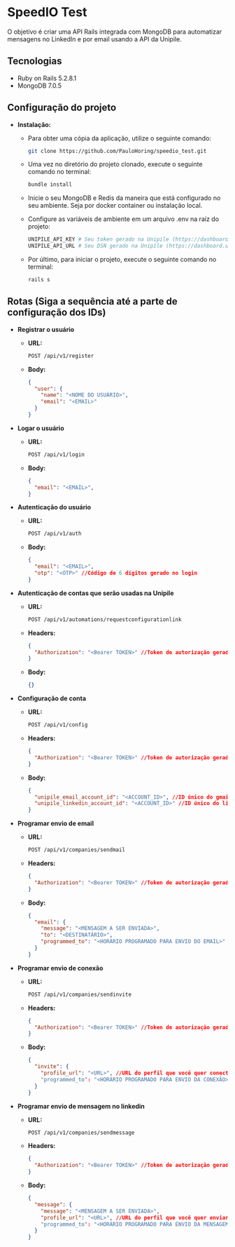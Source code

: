 # SpeedIO Test

O objetivo é criar uma API Rails integrada com MongoDB para automatizar mensagens no LinkedIn e por email usando a API da Unipile.

## Tecnologias

- Ruby on Rails 5.2.8.1
- MongoDB 7.0.5

## Configuração do projeto

* **Instalação:**

  * Para obter uma cópia da aplicação, utilize o seguinte comando:

    ```bash
    git clone https://github.com/PauloHoring/speedio_test.git
    ```

  * Uma vez no diretório do projeto clonado, execute o seguinte comando no terminal:

    ```bash
    bundle install
    ```

  * Inicie o seu MongoDB e Redis da maneira que está configurado no seu ambiente. Seja por docker container ou instalação local.

  * Configure as variáveis de ambiente em um arquivo .env na raíz do projeto:
    ```bash
    UNIPILE_API_KEY # Seu token gerado na Unipile (https://dashboard.unipile.com/access-tokens)
    UNIPILE_API_URL # Seu DSN gerado na Unipíle (https://dashboard.unipile.com/accounts)
    ```

  * Por último, para iniciar o projeto, execute o seguinte comando no terminal:
    ```bash
    rails s
    ```

## Rotas (Siga a sequência até a parte de configuração dos IDs)
* **Registrar o usuário**

    * **URL:**

      ```bash
      POST /api/v1/register
      ```

    * **Body:**

      ```json
      {
        "user": {
          "name": "<NOME DO USUÁRIO>",
          "email": "<EMAIL>"
        }
      }
      ```

* **Logar o usuário**

    * **URL:**

      ```bash
      POST /api/v1/login
      ```

    * **Body:**

      ```json
      {
        "email": "<EMAIL>",
      }
      ```

* **Autenticação do usuário**

    * **URL:**

      ```bash
      POST /api/v1/auth
      ```

    * **Body:**

      ```json
      {
        "email": "<EMAIL>",
        "otp": "<OTP>" //Código de 6 dígitos gerado no login
      }
      ```

* **Autenticação de contas que serão usadas na Unipile**

    * **URL:**

      ```bash
      POST /api/v1/automations/requestconfigurationlink
      ```

    * **Headers:**

      ```json
      {
        "Authorization": "<Bearer TOKEN>" //Token de autorização gerado anteriormente
      }
      ```

    * **Body:**

      ```json
      {}
      ```

* **Configuração de conta**

    * **URL:**

      ```bash
      POST /api/v1/config
      ```

    * **Headers:**

      ```json
      {
        "Authorization": "<Bearer TOKEN>" //Token de autorização gerado anteriormente
      }
      ```

    * **Body:**

      ```json
      {
        "unipile_email_account_id": "<ACCOUNT_ID>", //ID único do gmail gerado após autenticar na Unipile
        "unipile_linkedin_account_id": "<ACCOUNT_ID>" //ID único do linkedin gerado após autenticar na Unipile
      }
      ```

* **Programar envio de email**

    * **URL:**

      ```bash
      POST /api/v1/companies/sendmail
      ```

    * **Headers:**

      ```json
      {
        "Authorization": "<Bearer TOKEN>" //Token de autorização gerado anteriormente
      }
      ```

    * **Body:**

      ```json
      {
        "email": {
          "message": "<MENSAGEM A SER ENVIADA>",
          "to": "<DESTINATÁRIO>",
          "programmed_to": "<HORÁRIO PROGRAMADO PARA ENVIO DO EMAIL>" //Formato: dia-mês-ano hora-minuto (Exemplo: 01-01-0001 01:01)
        }
      }
      ```

* **Programar envio de conexão**

    * **URL:**

      ```bash
      POST /api/v1/companies/sendinvite
      ```

    * **Headers:**

      ```json
      {
        "Authorization": "<Bearer TOKEN>" //Token de autorização gerado anteriormente
      }
      ```

    * **Body:**

      ```json
      {
        "invite": {
          "profile_url": "<URL>", //URL do perfil que você quer conectar (Exemplo: linkedin.com/in/usuário/)
          "programmed_to": "<HORÁRIO PROGRAMADO PARA ENVIO DA CONEXÃO>" //Formato: dia-mês-ano hora-minuto (Exemplo: 01-01-0001 01:01)
        }
      }
      ```

* **Programar envio de mensagem no linkedin**

    * **URL:**

      ```bash
      POST /api/v1/companies/sendmessage
      ```

    * **Headers:**

      ```json
      {
        "Authorization": "<Bearer TOKEN>" //Token de autorização gerado anteriormente
      }
      ```

    * **Body:**

      ```json
      {
        "message": {
          "message": "<MENSAGEM A SER ENVIADA>",
          "profile_url": "<URL>", //URL do perfil que você quer enviar mensagem (Exemplo: linkedin.com/in/usuário/)
          "programmed_to": "<HORÁRIO PROGRAMADO PARA ENVIO DA MENSAGEM>" //Formato: dia-mês-ano hora-minuto (Exemplo: 01-01-0001 01:01)
        }
      }
      ```